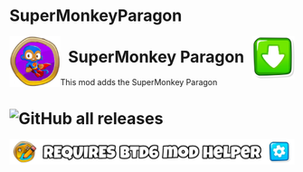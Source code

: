 # SuperMonkeyParagon

<a href="https://github.com/Mattcy1/SuperMonkeyParagon/releases/download/BTD6-Mods/SuperMonkeyParagon.dll">
    <img align="left" alt="Icon" height="90" src="Icon.png">
    <img align="right" alt="Download" height="75" src="https://raw.githubusercontent.com/gurrenm3/BTD-Mod-Helper/master/BloonsTD6%20Mod%20Helper/Resources/DownloadBtn.png">
</a>

<h1 align="center">SuperMonkey Paragon</h1>

This mod adds the SuperMonkey Paragon

<h1 aling="left"><img alt="GitHub all releases" height="25" src="https://img.shields.io/github/downloads/Mattcy1/SuperMonkeyParagon/total?label=Total%20Dowloads"></h1>

[![Requires BTD6 Mod Helper](https://raw.githubusercontent.com/gurrenm3/BTD-Mod-Helper/master/banner.png)](https://github.com/gurrenm3/BTD-Mod-Helper#readme)
